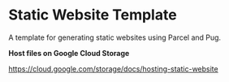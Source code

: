 # Static Website Template

A template for generating static websites using Parcel and Pug.

**Host files on Google Cloud Storage**

https://cloud.google.com/storage/docs/hosting-static-website
